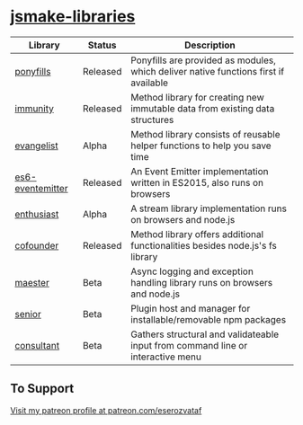 # [jsmake-libraries](https://github.com/eserozvataf/jsmake-libraries)


| Library                                            | Status   | Description                                                                    |
| -------------------------------------------------- | -------- | -------------------------------------------------------------------------------------- |
| [ponyfills](packages/00_ponyfills/)                   | Released | Ponyfills are provided as modules, which deliver native functions first if available   |
| [immunity](packages/01_immunity/)                    | Released | Method library for creating new immutable data from existing data structures           |
| [evangelist](packages/02_evangelist/)                  | Alpha    | Method library consists of reusable helper functions to help you save time             |
| [es6-eventemitter](packages/03_es6-eventemitter/)             | Released | An Event Emitter implementation written in ES2015, also runs on browsers               |
| [enthusiast](packages/04_enthusiast/)                  | Alpha    | A stream library implementation runs on browsers and node.js                           |
| [cofounder](packages/05_cofounder/)                   | Released | Method library offers additional functionalities besides node.js's fs library          |
| [maester](packages/06_maester/)                     | Beta     | Async logging and exception handling library runs on browsers and node.js              |
| [senior](packages/07_senior/)                      | Beta     | Plugin host and manager for installable/removable npm packages                         |
| [consultant](packages/08_consultant/)                  | Beta     | Gathers structural and validateable input from command line or interactive menu        |


## To Support

[Visit my patreon profile at patreon.com/eserozvataf](https://www.patreon.com/eserozvataf)

